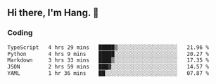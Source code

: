 ## Hi there, I'm Hang. 👋

### Coding

<!--START_SECTION:waka-->

```txt
TypeScript   4 hrs 29 mins   █████▒░░░░░░░░░░░░░░░░░░░   21.96 %
Python       4 hrs 9 mins    █████░░░░░░░░░░░░░░░░░░░░   20.27 %
Markdown     3 hrs 33 mins   ████▒░░░░░░░░░░░░░░░░░░░░   17.35 %
JSON         2 hrs 59 mins   ███▓░░░░░░░░░░░░░░░░░░░░░   14.57 %
YAML         1 hr 36 mins    ██░░░░░░░░░░░░░░░░░░░░░░░   07.87 %
```

<!--END_SECTION:waka-->
